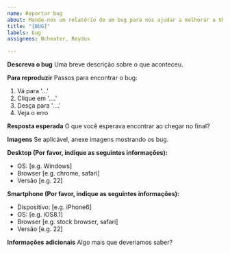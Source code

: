 ```yaml
---
name: Reportar bug
about: Mande-nos um relatório de um bug para nos ajudar a melhorar a Shiro!
title: "[BUG]"
labels: bug
assignees: Ncheater, Reydux

---
```


**Descreva o bug**
Uma breve descrição sobre o que aconteceu.

**Para reproduzir**
Passos para encontrar o bug:
1. Vá para '...'
2. Clique em '....'
3. Desça para '....'
4. Veja o erro

**Resposta esperada**
O que você esperava encontrar ao chegar no final?

**Imagens**
Se aplicável, anexe imagens mostrando os bug.

**Desktop (Por favor, indique as seguintes informações):**
 - OS: [e.g. Windows]
 - Browser [e.g. chrome, safari]
 - Versão [e.g. 22]

**Smartphone (Por favor, indique as seguintes informações):**
 - Dispositivo: [e.g. iPhone6]
 - OS: [e.g. iOS8.1]
 - Browser [e.g. stock browser, safari]
 - Versão [e.g. 22]

**Informações adicionais**
Algo mais que deveriamos saber?
